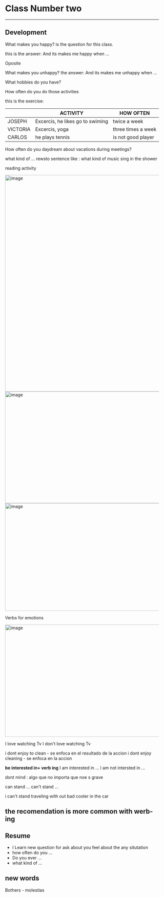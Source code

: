 # Class Number two
---

## Development

What makes you happy? is the question for this class.

this is the answer:
And its makes me happy when ...

Oposite

What makes you unhappy?
the answer:
And its makes me unhappy when ...

What hobbies do you have?

How often do you do those activities

this is the exercise:

|          |ACTIVITY                         |HOW OFTEN           |
|----------|---------------------------------|--------------------|
|JOSEPH    |Excercis, he likes go to swiming |twice a week        |
|VICTORIA  |Excercis, yoga                   |three times a week  |
|CARLOS    |he plays tennis                  |is not good player  |

How often do you daydream about vacations during meetings?

what kind of ... rewsto sentence like : what kind of music sing in the shower

reading activity

<img width="673" height="710" alt="image" src="https://github.com/user-attachments/assets/718a43f1-ecee-4f4e-8665-73e7c0240230" />

<img width="658" height="366" alt="image" src="https://github.com/user-attachments/assets/f3ab964f-7688-42db-98d3-2fab4b223140" />

<img width="650" height="353" alt="image" src="https://github.com/user-attachments/assets/a1670438-add7-4e17-8759-96a79339601e" />


Verbs for emotions

<img width="626" height="368" alt="image" src="https://github.com/user-attachments/assets/27c707d4-a85b-490f-993f-ba18489c3334" />

I love watching Tv
I don't love watching Tv

i dont enjoy to clean - se enfoca en el resultado de la accion
i dont enjoy cleaning - se enfoca en la accion

**be interested in+ verb  ing**
I am interested in ...
I am not intersted in ... 

dont mind : algo que no importa que noe s grave

can stand ...
can't stand ...

i can't stand traveling with out bad cooler in the car


the recomendation is more common with werb-ing
---
## Resume

- I Learn new question for ask about you feel about the any situtation
- how often do you ...
- Do you ever ...
- what kind of ...

## new words

Bothers - molestias
